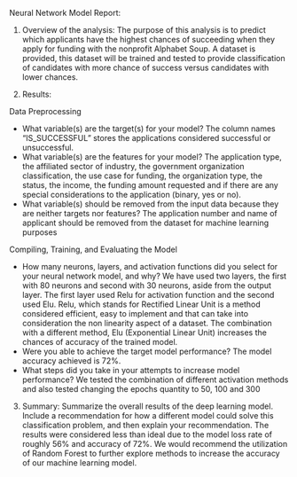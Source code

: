 Neural Network Model Report:


1) Overview of the analysis: The purpose of this analysis is to predict which applicants have the highest chances of succeeding when they apply for funding with the nonprofit Alphabet Soup. A dataset is provided, this dataset will be trained and tested to provide classification of candidates with more chance of success versus candidates with lower chances. 

2) Results:

Data Preprocessing
- What variable(s) are the target(s) for your model? The column names “IS_SUCCESSFUL” stores the applications considered successful or unsuccessful.
- What variable(s) are the features for your model? The application type, the affiliated sector of industry, the government organization classification, the use case for funding, the organization type, the status, the income, the funding amount requested and if there are any special considerations to the application (binary, yes or no).
- What variable(s) should be removed from the input data because they are neither targets nor features? The application number and name of applicant should be removed from the dataset for machine learning purposes

Compiling, Training, and Evaluating the Model
- How many neurons, layers, and activation functions did you select for your neural network model, and why? We have used two layers, the first with 80 neurons and second with 30 neurons, aside from the output layer. The first layer used Relu for activation function and the second used Elu. Relu, which stands for Rectified Linear Unit is a method considered efficient, easy to implement and that can take into consideration the non linearity aspect of a dataset. The combination with a different method, Elu (Exponential Linear Unit) increases the chances of accuracy of the trained model.
- Were you able to achieve the target model performance? The model accuracy achieved is 72%.
- What steps did you take in your attempts to increase model performance? We tested the combination of different activation methods and also tested changing the epochs quantity to 50, 100 and 300

3) Summary: Summarize the overall results of the deep learning model. Include a recommendation for how a different model could solve this classification problem, and then explain your recommendation.
The results were considered less than ideal due to the model loss rate of roughly 56% and accuracy of 72%. We would recommend the utilization of Random Forest to further explore methods to increase the accuracy of our machine learning model.
